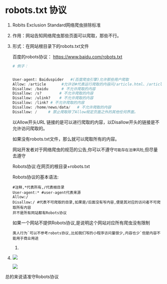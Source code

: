 # robots.txt  协议

1. Robits Exclusion Standard网络爬虫排除标准

2. 作用：网站告知网络爬虫那些页面可以爬取，那些不行。

3. 形式：在网站根目录下的robots.txt文件

   百度的robots协议： 	https://www.baidu.com/robots.txt

   ```python
   # 例子：
   
   
   User-agent: Baiduspider   #(百度爬虫引擎)允许那些用户爬取
   Allow: /article       #允许访#代表运行爬取的内容问/article.html、/article/12345.com
   Disallow: /baidu      # 不允许爬取的内容
   Disallow: /s?		# 不允许爬取的内容
   Disallow: /ulink?	# 不允许爬取的内容
   Disallow: /link?	# 不允许爬取的内容
   Disallow: /home/news/data/	# 不允许爬取的内容
   Disallow: /     # 禁止爬取除了Allow规定页面之外的其他任何界面。
   ```

   以Allow开头URL 链接的是可以进行爬取的内容，以Disallow开头的链接是不允许访问爬取的。

   如果没有robots.txt文件，那么就可以爬取所有的内容。

   网站开发者对于网络爬虫的规范的公告,你可以不遵守`可能存在法律风险`,但尽量去遵守

   Robots协议:在网页的根目录+robots.txt

   Robots协议的基本语法:

   ```
   #注释,*代表所有,/代表根目录
   User-agent:* #user-agent代表来源
   Allow:/ 
   Disallow:/ #代表不可爬取的目录,如果是/后面没有写内容,便是其对应的访问者不可爬取所有内容
   并不是所有网站都有Robots协议
   ```

   如果一个网站不提供Robots协议,是说明这个网站对应所有爬虫没有限制

   ```
   类人行为`可以不参考robots协议,比如我们写的小程序访问量很少,内容也少`但是内容不能用于商业用途
   ```

   1. 

   

4. ![](https://img2018.cnblogs.com/blog/1739658/201908/1739658-20190820211859413-1196782741.png)

   ![](https://img2018.cnblogs.com/blog/1739658/201908/1739658-20190820211904377-384688803.png)

   

总的来说请准守Robots协议